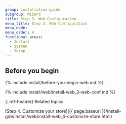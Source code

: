 ```yaml
---
group: installation-guide
subgroup: Wizard
title: Step 3. Web Configuration
menu_title: Step 3. Web Configuration
menu_node:
menu_order: 4
functional_areas:
  - Install
  - System
  - Setup
---
```


## Before you begin
{% include install/before-you-begin-web.md %}

{% include install/web/install-web_3-web-conf.md %}

{:.ref-header}
Related topics

[Step 4. Customize your store]({{ page.baseurl }}/install-gde/install/web/install-web_4-customize-store.html)
